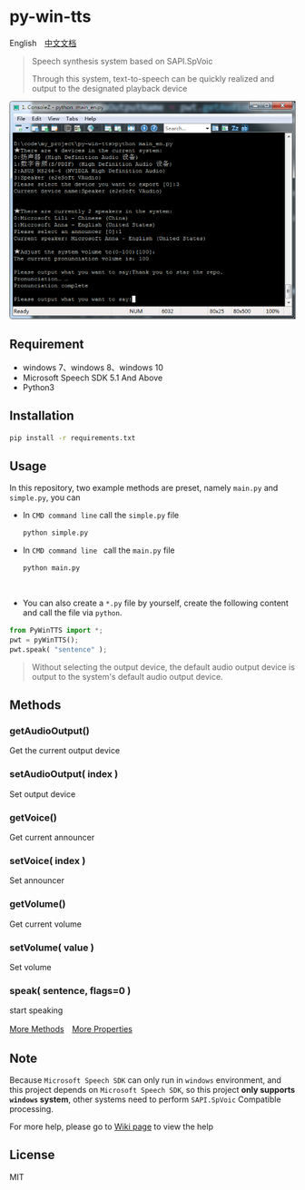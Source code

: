 # py-win-tts

English　[中文文档](README_CN.md)



> Speech synthesis system based on SAPI.SpVoic
>
> Through this system, text-to-speech can be quickly realized and output to the designated playback device



![Operation Interface](./extras/images/py-win-tts-en.png)



## Requirement

- windows 7、windows 8、windows 10
- Microsoft Speech SDK 5.1 And Above
- Python3



## Installation

```bash
pip install -r requirements.txt
```



## Usage
In this repository, two example methods are preset, namely `main.py` and `simple.py`, you can

   - In `CMD command line` call the `simple.py` file

     ```bash
     python simple.py
     ```

   - In `CMD command line ` call the `main.py` file

     ```bash
     python main.py
     ```


​    

- You can also create a `*.py` file by yourself, create the following content and call the file via `python`.

```python
from PyWinTTS import *;
pwt = pyWinTTS();
pwt.speak( "sentence" );
```

> Without selecting the output device, the default audio output device is output to the system's default audio output device.



## Methods

### getAudioOutput()

Get the current output device



### setAudioOutput( index )

Set output device



### getVoice()

Get current announcer



### setVoice( index )

Set announcer



### getVolume()

Get current volume



### setVolume( value )

Set volume



### speak( sentence, flags=0 )

start speaking



[More Methods](https://github.com/kajweb/py-win-tts/wiki/Methods)　[More Properties](https://github.com/kajweb/py-win-tts/wiki/Properties)



##  Note

Because `Microsoft Speech SDK` can only run in `windows` environment, and this project depends on `Microsoft Speech SDK`, so this project **only supports `windows` system**, other systems need to perform `SAPI.SpVoic` Compatible processing.



For more help, please go to [Wiki page](https://github.com/kajweb/py-win-tts/wiki) to view the help

## License

MIT